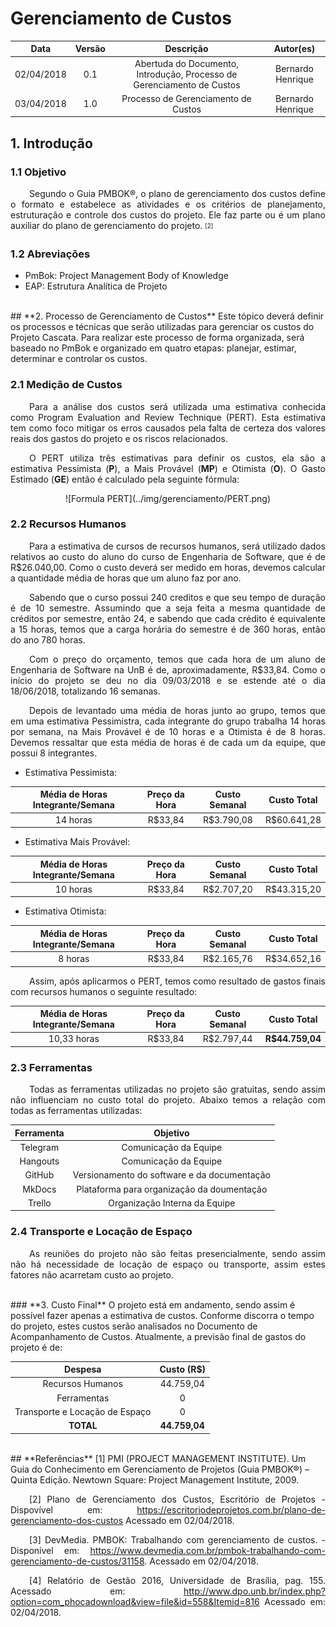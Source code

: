 <style> p { text-align: justify; text-indent: 30px; } </style>

# Gerenciamento de Custos

| Data | Versão | Descrição | Autor(es) |
|:----:|:------:|:---------:|:---------:|
|02/04/2018| 0.1 | Abertuda do Documento, Introdução, Processo de Gerenciamento de Custos | Bernardo Henrique |  
|03/04/2018| 1.0 | Processo de Gerenciamento de Custos | Bernardo Henrique |  

## **1. Introdução**

### **1.1 Objetivo**
Segundo o Guia PMBOK®, o plano de gerenciamento dos custos define o formato e estabelece as atividades e os critérios de planejamento, estruturação e controle dos custos do projeto. Ele faz parte ou é um plano auxiliar do plano de gerenciamento do projeto. <sub><sup>[2]</sup></sup>

### **1.2 Abreviações**
* PmBok: Project Management Body of Knowledge
* EAP: Estrutura Analítica de Projeto


<br>
## **2. Processo de Gerenciamento de Custos**
Este tópico deverá definir os processos e técnicas que serão utilizadas para gerenciar os custos do Projeto Cascata. Para realizar este processo de forma organizada, será baseado no PmBok e organizado em quatro etapas: planejar, estimar, determinar e controlar os custos. 

### **2.1 Medição de Custos**
Para a análise dos custos será utilizada uma estimativa conhecida como Program Evaluation and Review Technique (PERT). Esta estimativa tem como foco mitigar os erros causados pela falta de certeza dos valores reais dos gastos do projeto e os riscos relacionados.

O PERT utiliza três estimativas para definir os custos, ela são a estimativa Pessimista (<b>P</b>), a Mais Provável (<b>MP</b>) e Otimista (<b>O</b>). O Gasto Estimado (<b>GE</b>) então é calculado pela seguinte fórmula: 
<div style="text-align:center"> ![Formula PERT](../img/gerenciamento/PERT.png) </div>


### **2.2 Recursos Humanos**
Para a estimativa de cursos de recursos humanos, será utilizado dados relativos ao custo do aluno do curso de Engenharia de Software, que é de R$26.040,00. Como o custo deverá ser medido em horas, devemos calcular a quantidade média de horas que um aluno faz por ano.

Sabendo que o curso possui 240 creditos e que seu tempo de duração é de 10 semestre. Assumindo que a seja feita a mesma quantidade de créditos por semestre, então 24, e sabendo que cada crédito é equivalente a 15 horas, temos que a carga horária do semestre é de 360 horas, então do ano 780 horas.

Com o preço do orçamento, temos que cada hora de um aluno de Engenharia de Software na UnB é de, aproximadamente, R$33,84. Como o início do projeto se deu no dia 09/03/2018 e se estende até o dia 18/06/2018, totalizando 16 semanas.

Depois de levantado uma média de horas junto ao grupo, temos que em uma estimativa Pessimistra, cada integrante do grupo trabalha 14 horas por semana, na Mais Provável é de 10 horas e a Otimista é de 8 horas. Devemos ressaltar que esta média de horas é de cada um da equipe, que possui 8 integrantes.

* Estimativa Pessimista:

| Média de Horas Integrante/Semana | Preço da Hora | Custo Semanal | Custo Total |
|:------:|:---------:|:---------:|:---------:|
| 14 horas | R$33,84 | R$3.790,08 | R$60.641,28 |

* Estimativa Mais Provável:

| Média de Horas Integrante/Semana | Preço da Hora | Custo Semanal | Custo Total |
|:------:|:---------:|:---------:|:---------:|
| 10 horas | R$33,84 | R$2.707,20 | R$43.315,20 |


* Estimativa Otimista:

| Média de Horas Integrante/Semana | Preço da Hora | Custo Semanal | Custo Total |
|:------:|:---------:|:---------:|:---------:|
| 8 horas | R$33,84 | R$2.165,76 | R$34.652,16 |

Assim, após aplicarmos o PERT, temos como resultado de gastos finais com recursos humanos o seguinte resultado:

| Média de Horas Integrante/Semana | Preço da Hora | Custo Semanal | Custo Total |
|:------:|:---------:|:---------:|:---------:|
| 10,33 horas | R$33,84 | R$2.797,44 | <b>R$44.759,04</b> |

### **2.3 Ferramentas**
Todas as ferramentas utilizadas no projeto são gratuitas, sendo assim não influenciam no custo total do projeto. Abaixo temos a relação com todas as ferramentas utilizadas:

| Ferramenta | Objetivo |
| :--------: | :------: |
| Telegram | Comunicação da Equipe |
| Hangouts | Comunicação da Equipe |
| GitHub   | Versionamento do software e da documentação |
| MkDocs   | Plataforma para organização da doumentação |
| Trello   | Organização Interna da Equipe |

### **2.4 Transporte e Locação de Espaço**
As reuniões do projeto não são feitas presencialmente, sendo assim não há necessidade de locação de espaço ou transporte, assim estes fatores não acarretam custo ao projeto.


<br>
### **3. Custo Final**
O projeto está em andamento, sendo assim é possível fazer apenas a estimativa de custos. Conforme discorra o tempo do projeto, estes custos serão analisados no Documento de Acompanhamento de Custos. Atualmente, a previsão final de gastos do projeto é de:

| Despesa | Custo (R$) |
| :--------: | :------: |
| Recursos Humanos | 44.759,04 |
| Ferramentas | 0 |
| Transporte e Locação de Espaço | 0 |
| <b> TOTAL </b> | <b> 44.759,04 </b> |

<br>
## **Referências**
[1] PMI (PROJECT MANAGEMENT INSTITUTE). Um Guia do Conhecimento em Gerenciamento de Projetos (Guia PMBOK®) – Quinta Edição. Newtown Square: Project Management Institute, 2009.

[2] Plano de Gerenciamento dos Custos, Escritório de Projetos - Dispovível em: <https://escritoriodeprojetos.com.br/plano-de-gerenciamento-dos-custos> Acessado em 02/04/2018.

[3] DevMedia. PMBOK: Trabalhando com gerenciamento de custos. - Disponível em: <https://www.devmedia.com.br/pmbok-trabalhando-com-gerenciamento-de-custos/31158>. Acessado em 02/04/2018.

[4] Relatório de Gestão 2016, Universidade de Brasília, pag. 155. Acessado em: <http://www.dpo.unb.br/index.php?option=com_phocadownload&view=file&id=558&Itemid=816>
Acessado em: 02/04/2018.
